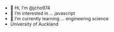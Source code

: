 - 👋 Hi, I’m @jcho974
- 👀 I’m interested in ... javascript
- 🌱 I’m currently learning ... engineering science
- University of Auckland

<!---
jcho974/jcho974 is a ✨ special ✨ repository because its `README.md` (this file) appears on your GitHub profile.
You can click the Preview link to take a look at your changes.
--->
